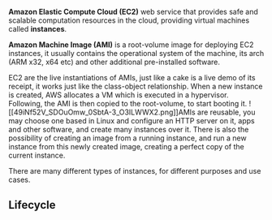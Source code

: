 **Amazon Elastic Compute Cloud (EC2)** web service that provides safe and scalable computation resources in the cloud, providing virtual machines called **instances**.

**Amazon Machine Image (AMI)** is a root-volume image for deploying EC2 instances, it usually contains the operational system of the machine, its arch (ARM x32, x64 etc) and other additional pre-installed software.

EC2 are the live instantiations of AMIs, just like a cake is a live demo of its receipt, it works just like the class-object relationship. When a new instance is created, AWS allocates a VM which is executed in a hypervisor.
Following, the AMI is then copied to the root-volume, to start booting it.
![[49iNf52V_SDOuOmw_0SbtA-3_O3ILWWX2.png]]AMIs are reusable, you may choose one based in Linux and configure an HTTP server on it, apps and other software, and create many instances over it. There is also the possibility of creating an image from a running instance, and run a new instance from this newly created image, creating a perfect copy of the current instance.

There are many different types of instances, for different purposes and use cases.

## Lifecycle

